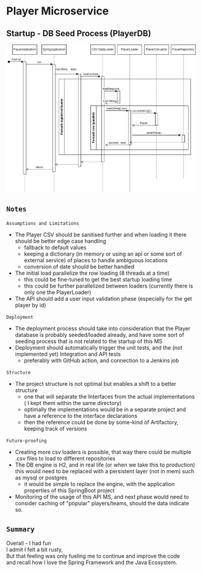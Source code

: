Player Microservice
===================

Startup - DB Seed Process (PlayerDB)
------------------------------------
![img.png](img.png)


`Notes`
-------
`Assumptions and Limitations`
* The Player CSV should be sanitised further and when loading it there should be better edge case handling
  * fallback to default values
  * keeping a dictionary (in memory or using an api or some sort of external service) of places to handle ambiguous locations
  * conversion of date should be better handled
* The initial load parallelize the row loading (8 threads at a time)
  * this could be fine-tuned to get the best startup loading time
  * this could be further parallelized between loaders (currently there is only one the PlayerLoader)
* The API should add a user input validation phase (especially for the get player by id)

`Deployment`
* The deployment process should take into consideration that the Player database is probably seeded/loaded already, and have some sort of seeding process that is not related to the startup of this MS
* Deployment should automatically trigger the unit tests, and the (not implemented yet) Integration and API tests
  * preferably with GitHub action, and connection to a Jenkins job

`Structure`
* The project structure is not optimal but enables a shift to a better structure
  * one that will separate the Interfaces from the actual implementations ( I kept them within the same directory)
  * optimally the implementations would be in a separate project and have a reference to the interface declarations
  * then the reference could be done by some-kind of Artifactory, keeping track of versions

`Future-proofing`
* Creating more csv loaders is possible, that way there could be multiple .csv files to load to different repositories
* The DB engine is H2, and in real life (or when we take this to production) this would need to be replaced with a persistent layer (not in mem) such as mysql or postgres
  * it would be simple to replace the engine, with the application properties of this SpringBoot project
* Monitoring of the usage of this API MS, and next phase would need to consider caching of "popular" players/teams, should the data indicate so.

`Summary`
---------
Overall - I had fun
\
I admit I felt a bit rusty, 
\
But that feeling was only fueling me to continue and improve the code 
\
and recall how I love the Spring Framework and the Java Ecosystem. 